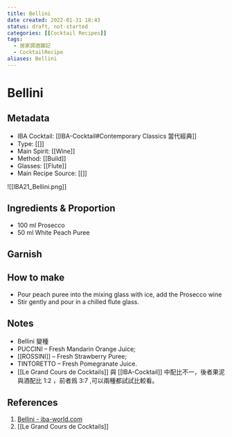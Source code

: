 ```yaml
---
title: Bellini
date created: 2022-01-31 18:43
status: draft, not-started
categories: [[Cocktail Recipes]]
tags:
  - 居家調酒雜記
  - CocktailRecipe
aliases: Bellini
---
```

# Bellini

## Metadata

- IBA Cocktail: [[IBA-Cocktail#Contemporary Classics 當代經典]]
- Type: [[]]
- Main Spirit: [[Wine]]
- Method: [[Build]]
- Glasses: [[Flute]]
- Main Recipe Source: [[]]

![[IBA21_Bellini.png]]

## Ingredients & Proportion

- 100 ml Prosecco  
- 50 ml White Peach Puree

## Garnish

## How to make

- Pour peach puree into the mixing glass with ice, add the Prosecco wine
- Stir gently and pour in a chilled flute glass.

## Notes
- Bellini 變種
 - PUCCINI – Fresh Mandarin Orange Juice;  
 - [[ROSSINI]] – Fresh Strawberry Puree;  
 - TINTORETTO – Fresh Pomegranate Juice.
- [[Le Grand Cours de Cocktails]] 與 [[IBA-Cocktail]] 中配比不一，後者果泥與酒配比 1:2 ，前者爲 3:7 ,可以兩種都試試比較看。

## References

1. [Bellini - iba-world.com](https://iba-world.com/bellini/)
2. [[Le Grand Cours de Cocktails]]